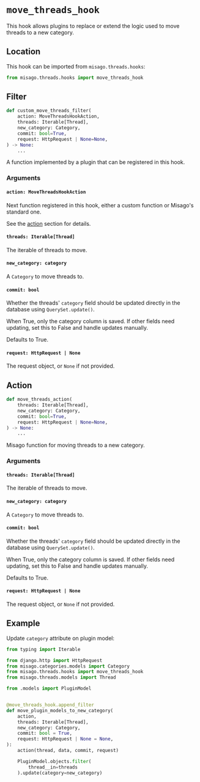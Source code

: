 # `move_threads_hook`

This hook allows plugins to replace or extend the logic used to move threads to a new category.


## Location

This hook can be imported from `misago.threads.hooks`:

```python
from misago.threads.hooks import move_threads_hook
```


## Filter

```python
def custom_move_threads_filter(
    action: MoveThreadsHookAction,
    threads: Iterable[Thread],
    new_category: Category,
    commit: bool=True,
    request: HttpRequest | None=None,
) -> None:
    ...
```

A function implemented by a plugin that can be registered in this hook.


### Arguments

#### `action: MoveThreadsHookAction`

Next function registered in this hook, either a custom function or Misago's standard one.

See the [action](#action) section for details.


#### `threads: Iterable[Thread]`

The iterable of threads to move.


#### `new_category: category`

A `Category` to move threads to.


#### `commit: bool`

Whether the threads' `category` field should be updated directly in the database using `QuerySet.update()`.

When True, only the category column is saved. If other fields need updating, set this to False and handle updates manually.

Defaults to True.


#### `request: HttpRequest | None`

The request object, or `None` if not provided.


## Action

```python
def move_threads_action(
    threads: Iterable[Thread],
    new_category: Category,
    commit: bool=True,
    request: HttpRequest | None=None,
) -> None:
    ...
```

Misago function for moving threads to a new category.


### Arguments

#### `threads: Iterable[Thread]`

The iterable of threads to move.


#### `new_category: category`

A `Category` to move threads to.


#### `commit: bool`

Whether the threads' `category` field should be updated directly in the database using `QuerySet.update()`.

When True, only the category column is saved. If other fields need updating, set this to False and handle updates manually.

Defaults to True.


#### `request: HttpRequest | None`

The request object, or `None` if not provided.


## Example

Update `category` attribute on plugin model:

```python
from typing import Iterable

from django.http import HttpRequest
from misago.categories.models import Category
from misago.threads.hooks import move_threads_hook
from misago.threads.models import Thread

from .models import PluginModel


@move_threads_hook.append_filter
def move_plugin_models_to_new_category(
    action,
    threads: Iterable[Thread],
    new_category: Category,
    commit: bool = True,
    request: HttpRequest | None = None,
):
    action(thread, data, commit, request)

    PluginModel.objects.filter(
        thread__in=threads
    ).update(category=new_category)